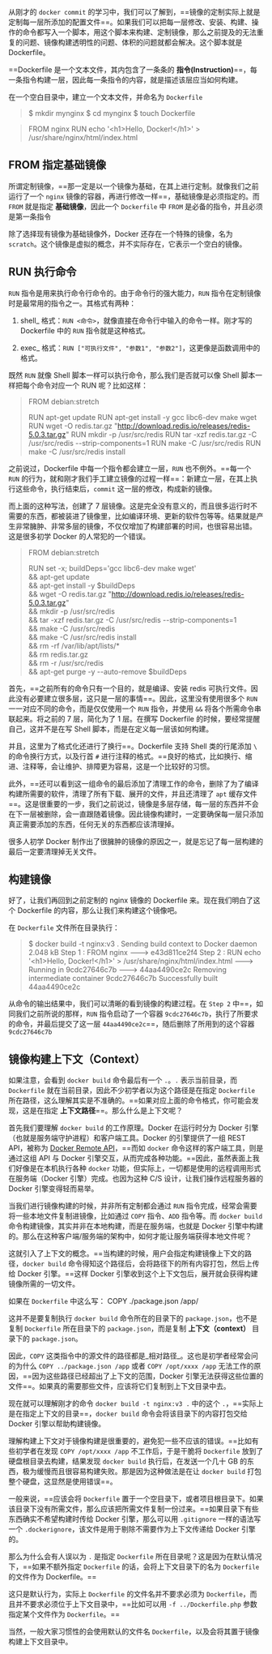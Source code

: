 从刚才的 `docker commit` 的学习中，我们可以了解到，==镜像的定制实际上就是定制每一层所添加的配置文件==。如果我们可以把每一层修改、安装、构建、操作的命令都写入一个脚本，用这个脚本来构建、定制镜像，那么之前提及的无法重复的问题、镜像构建透明性的问题、体积的问题就都会解决。这个脚本就是 Dockerfile。

==Dockerfile 是一个文本文件，其内包含了一条条的 **指令(Instruction)**==，每一条指令构建一层，因此每一条指令的内容，就是描述该层应当如何构建。

在一个空白目录中，建立一个文本文件，并命名为 `Dockerfile`

> $ mkdir mynginx
> $ cd mynginx
> $ touch Dockerfile

>FROM nginx
   RUN echo '\<h1>Hello, Docker!\</h1>' > /usr/share/nginx/html/index.html

## FROM 指定基础镜像

所谓定制镜像，==那一定是以一个镜像为基础，在其上进行定制。就像我们之前运行了一个 `nginx` 镜像的容器，再进行修改一样==，基础镜像是必须指定的。而 `FROM` 就是指定 **基础镜像**，因此一个 `Dockerfile` 中 `FROM` 是必备的指令，并且必须是第一条指令

除了选择现有镜像为基础镜像外，Docker 还存在一个特殊的镜像，名为 `scratch`。这个镜像是虚拟的概念，并不实际存在，它表示一个空白的镜像。

## RUN 执行命令

`RUN` 指令是用来执行命令行命令的。由于命令行的强大能力，`RUN` 指令在定制镜像时是最常用的指令之一。其格式有两种：

1.  shell_ 格式：`RUN <命令>`，就像直接在命令行中输入的命令一样。刚才写的 Dockerfile 中的 `RUN` 指令就是这种格式。

2. exec_ 格式：`RUN ["可执行文件", "参数1", "参数2"]`，这更像是函数调用中的格式。

既然 `RUN` 就像 Shell 脚本一样可以执行命令，那么我们是否就可以像 Shell 脚本一样把每个命令对应一个 RUN 呢？比如这样：

> FROM debian:stretch
> 
> RUN apt-get update
> RUN apt-get install -y gcc libc6-dev make wget
> RUN wget -O redis.tar.gz "http://download.redis.io/releases/redis-5.0.3.tar.gz"
> RUN mkdir -p /usr/src/redis
> RUN tar -xzf redis.tar.gz -C /usr/src/redis --strip-components=1
> RUN make -C /usr/src/redis
> RUN make -C /usr/src/redis install

之前说过，Dockerfile 中每一个指令都会建立一层，`RUN` 也不例外。==每一个 `RUN` 的行为，就和刚才我们手工建立镜像的过程一样==：新建立一层，在其上执行这些命令，执行结束后，`commit` 这一层的修改，构成新的镜像。

而上面的这种写法，创建了 7 层镜像。这是完全没有意义的，而且很多运行时不需要的东西，都被装进了镜像里，比如编译环境、更新的软件包等等。结果就是产生非常臃肿、非常多层的镜像，不仅仅增加了构建部署的时间，也很容易出错。 这是很多初学 Docker 的人常犯的一个错误。

> FROM debian:stretch
> 
> RUN set -x; buildDeps='gcc libc6-dev make wget' \
>     && apt-get update \
>     && apt-get install -y $buildDeps \
>     && wget -O redis.tar.gz "http://download.redis.io/releases/redis-5.0.3.tar.gz" \
>     && mkdir -p /usr/src/redis \
>     && tar -xzf redis.tar.gz -C /usr/src/redis --strip-components=1 \
>     && make -C /usr/src/redis \
>     && make -C /usr/src/redis install \
>     && rm -rf /var/lib/apt/lists/* \
>     && rm redis.tar.gz \
>     && rm -r /usr/src/redis \
>     && apt-get purge -y --auto-remove $buildDeps

首先，==之前所有的命令只有一个目的，就是编译、安装 redis 可执行文件。因此没有必要建立很多层，这只是一层的事情==。因此，这里没有使用很多个 `RUN` 一一对应不同的命令，而是仅仅使用一个 `RUN` 指令，并使用 `&&` 将各个所需命令串联起来。将之前的 7 层，简化为了 1 层。在撰写 Dockerfile 的时候，要经常提醒自己，这并不是在写 Shell 脚本，而是在定义每一层该如何构建。

并且，这里为了格式化还进行了换行==。Dockerfile 支持 Shell 类的行尾添加 `\` 的命令换行方式，以及行首 `#` 进行注释的格式。==良好的格式，比如换行、缩进、注释等，会让维护、排障更为容易，这是一个比较好的习惯。

此外，==还可以看到这一组命令的最后添加了清理工作的命令，删除了为了编译构建所需要的软件，清理了所有下载、展开的文件，并且还清理了 `apt` 缓存文件==。这是很重要的一步，我们之前说过，镜像是多层存储，每一层的东西并不会在下一层被删除，会一直跟随着镜像。因此镜像构建时，一定要确保每一层只添加真正需要添加的东西，任何无关的东西都应该清理掉。

很多人初学 Docker 制作出了很臃肿的镜像的原因之一，就是忘记了每一层构建的最后一定要清理掉无关文件。

## 构建镜像

好了，让我们再回到之前定制的 nginx 镜像的 Dockerfile 来。现在我们明白了这个 Dockerfile 的内容，那么让我们来构建这个镜像吧。

在 `Dockerfile` 文件所在目录执行：

> $ docker build -t nginx:v3 .
> Sending build context to Docker daemon 2.048 kB
> Step 1 : FROM nginx
>  ---> e43d811ce2f4
> Step 2 : RUN echo '\<h1>Hello, Docker!\</h1>' > /usr/share/nginx/html/index.html
>  ---> Running in 9cdc27646c7b
>  ---> 44aa4490ce2c
> Removing intermediate container 9cdc27646c7b
> Successfully built 44aa4490ce2c

  
从命令的输出结果中，我们可以清晰的看到镜像的构建过程。在 `Step 2` 中==，如同我们之前所说的那样，`RUN` 指令启动了一个容器 `9cdc27646c7b`，执行了所要求的命令，并最后提交了这一层 `44aa4490ce2c`==，随后删除了所用到的这个容器 `9cdc27646c7b`


## 镜像构建上下文（Context）

如果注意，会看到 `docker build` 命令最后有一个 `.`。`.` 表示当前目录，而 `Dockerfile` 就在当前目录，因此不少初学者以为这个路径是在指定 `Dockerfile` 所在路径，这么理解其实是不准确的。==如果对应上面的命令格式，你可能会发现，这是在指定 **上下文路径**==。那么什么是上下文呢？

首先我们要理解 `docker build` 的工作原理。Docker 在运行时分为 Docker 引擎（也就是服务端守护进程）和客户端工具。Docker 的引擎提供了一组 REST API，被称为 [Docker Remote API](https://docs.docker.com/develop/sdk/)，==而如 `docker` 命令这样的客户端工具，则是通过这组 API 与 Docker 引擎交互，从而完成各种功能。==因此，虽然表面上我们好像是在本机执行各种 `docker` 功能，但实际上，一切都是使用的远程调用形式在服务端（Docker 引擎）完成。也因为这种 C/S 设计，让我们操作远程服务器的 Docker 引擎变得轻而易举。

当我们进行镜像构建的时候，并非所有定制都会通过 `RUN` 指令完成，经常会需要将一些本地文件复制进镜像，比如通过 `COPY` 指令、`ADD` 指令等。而 `docker build` 命令构建镜像，其实并非在本地构建，而是在服务端，也就是 Docker 引擎中构建的。那么在这种客户端/服务端的架构中，如何才能让服务端获得本地文件呢？

这就引入了上下文的概念。==当构建的时候，用户会指定构建镜像上下文的路径，`docker build` 命令得知这个路径后，会将路径下的所有内容打包，然后上传给 Docker 引擎。==这样 Docker 引擎收到这个上下文包后，展开就会获得构建镜像所需的一切文件。

如果在 `Dockerfile` 中这么写：
COPY ./package.json /app/

这并不是要复制执行 `docker build` 命令所在的目录下的 `package.json`，也不是复制 `Dockerfile` 所在目录下的 `package.json`，而是复制 **上下文（context）** 目录下的 `package.json`。

因此，`COPY` 这类指令中的源文件的路径都是_相对路径_。这也是初学者经常会问的为什么 `COPY ../package.json /app` 或者 `COPY /opt/xxxx /app` 无法工作的原因，==因为这些路径已经超出了上下文的范围，Docker 引擎无法获得这些位置的文件==。如果真的需要那些文件，应该将它们复制到上下文目录中去。

现在就可以理解刚才的命令 `docker build -t nginx:v3 .` 中的这个 `.`，==实际上是在指定上下文的目录==，`docker build` 命令会将该目录下的内容打包交给 Docker 引擎以帮助构建镜像。

理解构建上下文对于镜像构建是很重要的，避免犯一些不应该的错误。==比如有些初学者在发现 `COPY /opt/xxxx /app` 不工作后，于是干脆将 `Dockerfile` 放到了硬盘根目录去构建，结果发现 `docker build` 执行后，在发送一个几十 GB 的东西，极为缓慢而且很容易构建失败。那是因为这种做法是在让 `docker build` 打包整个硬盘，这显然是使用错误==。

一般来说，==应该会将 `Dockerfile` 置于一个空目录下，或者项目根目录下。如果该目录下没有所需文件，那么应该把所需文件复制一份过来。==如果目录下有些东西确实不希望构建时传给 Docker 引擎，那么可以用 `.gitignore` 一样的语法写一个 `.dockerignore`，该文件是用于剔除不需要作为上下文传递给 Docker 引擎的。

那么为什么会有人误以为 `.` 是指定 `Dockerfile` 所在目录呢？这是因为在默认情况下，==如果不额外指定 `Dockerfile` 的话，会将上下文目录下的名为 `Dockerfile` 的文件作为 Dockerfile。==

这只是默认行为，实际上 `Dockerfile` 的文件名并不要求必须为 `Dockerfile`，而且并不要求必须位于上下文目录中，==比如可以用 `-f ../Dockerfile.php` 参数指定某个文件作为 `Dockerfile`。==

当然，一般大家习惯性的会使用默认的文件名 `Dockerfile`，以及会将其置于镜像构建上下文目录中。